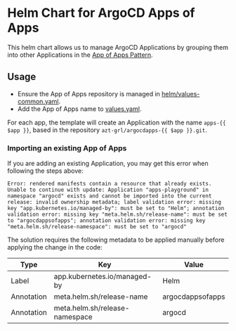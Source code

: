 # Helm Chart for ArgoCD Apps of Apps

This helm chart allows us to manage ArgoCD Applications by grouping them into other Applications in
the [App of Apps Pattern](https://argoproj.github.io/argo-cd/operator-manual/cluster-bootstrapping/#app-of-apps-pattern).

## Usage

- Ensure the App of Apps repository is managed in [helm/values-common.yaml](../helm/values-common.yaml).
- Add the App of Apps name to [values.yaml](values.yaml).

For each app, the template will create an Application with the name `apps-{{ $app }}`, based in the repository `azt-grl/argocdapps-{{ $app }}.git`.

### Importing an existing App of Apps

If you are adding an existing Application, you may get this error when following the steps above:

```
Error: rendered manifests contain a resource that already exists. Unable to continue with update: Application "apps-playground" in namespace "argocd" exists and cannot be imported into the current release: invalid ownership metadata; label validation error: missing key "app.kubernetes.io/managed-by": must be set to "Helm"; annotation validation error: missing key "meta.helm.sh/release-name": must be set to "argocdappsofapps"; annotation validation error: missing key "meta.helm.sh/release-namespace": must be set to "argocd"
```

The solution requires the following metadata to be applied manually before applying the change in the code:

|Type|Key|Value|
---|---|---
|Label|app.kubernetes.io/managed-by|Helm|
|Annotation|meta.helm.sh/release-name|argocdappsofapps|
|Annotation|meta.helm.sh/release-namespace|argocd|

